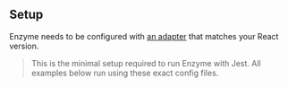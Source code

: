## Setup

Enzyme needs to be configured with [an adapter](https://github.com/airbnb/enzyme/tree/master/packages) that matches your React version.

> This is the minimal setup required to run Enzyme with Jest. All examples below run using these exact config files.
